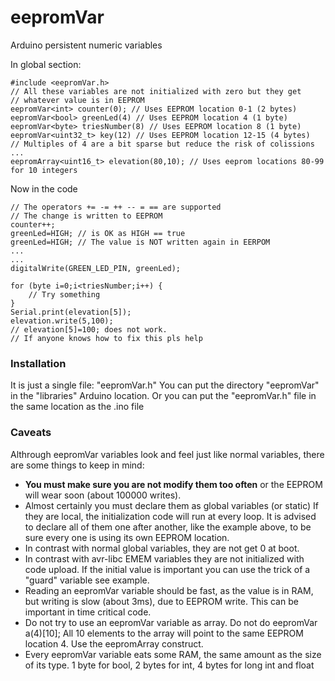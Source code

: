 # eepromVar
Arduino persistent numeric variables

In global section:
```
#include <eepromVar.h>
// All these variables are not initialized with zero but they get
// whatever value is in EEPROM
eepromVar<int> counter(0); // Uses EEPROM location 0-1 (2 bytes)
eepromVar<bool> greenLed(4) // Uses EEPROM location 4 (1 byte)
eepromVar<byte> triesNumber(8) // Uses EEPROM location 8 (1 byte)
eepromVar<uint32_t> key(12) // Uses EEPROM location 12-15 (4 bytes)
// Multiples of 4 are a bit sparse but reduce the risk of colissions
...
eepromArray<uint16_t> elevation(80,10); // Uses eeprom locations 80-99 for 10 integers
```
Now in the code
```
// The operators += -= ++ -- = == are supported
// The change is written to EEPROM
counter++; 
greenLed=HIGH; // is OK as HIGH == true
greenLed=HIGH; // The value is NOT written again in EERPOM
...
...
digitalWrite(GREEN_LED_PIN, greenLed);

for (byte i=0;i<triesNumber;i++) {
	// Try something
}
Serial.print(elevation[5]);
elevation.write(5,100);
// elevation[5]=100; does not work.
// If anyone knows how to fix this pls help
```
### Installation
It is just a single file: "eepromVar.h"
You can put the directory "eepromVar" in the "libraries" Arduino location.
Or you can put the "eepromVar.h" file in the same location as the .ino file

### Caveats
Althrough eepromVar variables look and feel just like normal variables,
there are some things to keep in mind:
- **You must make sure you are not modify them too often** or the EEPROM
will wear soon (about 100000 writes).
- Almost certainly you must declare them as global variables (or static)
If they are local, the initialization code will run at every loop. It is
advised to declare all of them one after another, like the example above,
to be sure every one is using its own EEPROM location.
- In contrast with normal global variables, they are not get 0 at boot.
- In contrast with avr-libc EMEM variables they are not initialized with
code upload. If the initial value is important you can use the trick of
a "guard" variable see example.
- Reading an eepromVar variable should be fast, as the value is
in RAM, but writing is slow (about 3ms), due to EEPROM write. This can be
important in time critical code.
- Do not try to use an eepromVar variable as array. Do not do
eepromVar<int> a(4)[10]; All 10 elements to the array will point to the
same EEPROM location 4. Use the eepromArray construct.
- Every eepromVar variable eats some RAM, the same amount as the size of
its type. 1 byte for bool, 2 bytes for int, 4 bytes for long int and
float 

